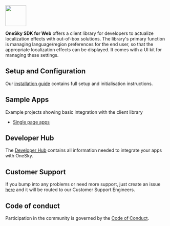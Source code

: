 <img src="https://github.com/onesky/onesky-for-web/blob/screenshots/screenshots/onesky-saas.png?raw=true" height="65" />

**OneSky SDK for Web** offers a client library for developers to actualize localization effects with out-of-box solutions. The library's primary function is managing language/region preferences for the end user, so that the appropriate localization effects can be displayed. It comes with a UI kit for managing these settings.

## Setup and Configuration
Our [installation guide](https://developers.onesky.app/docs/web-installation) contains full setup and initialisation instructions.

## Sample Apps
Example projects showing basic integration with the client library
- [Single page apps](https://github.com/onesky/onesky-for-web/tree/master/examples)

## Developer Hub
The [Developer Hub](https://developers.onesky.app) contains all information needed to integrate your apps with OneSky.

## Customer Support
If you bump into any problems or need more support, just create an issue [here](https://github.com/onesky/onesky-for-ios/issues) and it will be routed to our Customer Support Engineers.

## Code of conduct
Participation in the community is governed by the [Code of Conduct](code-of-conduct.md).
